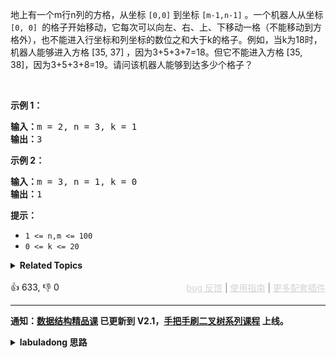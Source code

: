 <p>地上有一个m行n列的方格，从坐标 <code>[0,0]</code> 到坐标 <code>[m-1,n-1]</code> 。一个机器人从坐标 <code>[0, 0] </code>的格子开始移动，它每次可以向左、右、上、下移动一格（不能移动到方格外），也不能进入行坐标和列坐标的数位之和大于k的格子。例如，当k为18时，机器人能够进入方格 [35, 37] ，因为3+5+3+7=18。但它不能进入方格 [35, 38]，因为3+5+3+8=19。请问该机器人能够到达多少个格子？</p>

<p>&nbsp;</p>

<p><strong>示例 1：</strong></p>

<pre><strong>输入：</strong>m = 2, n = 3, k = 1
<strong>输出：</strong>3
</pre>

<p><strong>示例 2：</strong></p>

<pre><strong>输入：</strong>m = 3, n = 1, k = 0
<strong>输出：</strong>1
</pre>

<p><strong>提示：</strong></p>

<ul> 
 <li><code>1 &lt;= n,m &lt;= 100</code></li> 
 <li><code>0 &lt;= k&nbsp;&lt;= 20</code></li> 
</ul>

<details><summary><strong>Related Topics</strong></summary>深度优先搜索 | 广度优先搜索 | 动态规划</details><br>

<div>👍 633, 👎 0<span style='float: right;'><span style='color: gray;'><a href='https://github.com/labuladong/fucking-algorithm/discussions/939' target='_blank' style='color: lightgray;text-decoration: underline;'>bug 反馈</a> | <a href='https://labuladong.gitee.io/article/fname.html?fname=jb插件简介' target='_blank' style='color: lightgray;text-decoration: underline;'>使用指南</a> | <a href='https://labuladong.github.io/algo/images/others/%E5%85%A8%E5%AE%B6%E6%A1%B6.jpg' target='_blank' style='color: lightgray;text-decoration: underline;'>更多配套插件</a></span></span></div>

<div id="labuladong"><hr>

**通知：[数据结构精品课](https://aep.h5.xeknow.com/s/1XJHEO) 已更新到 V2.1，[手把手刷二叉树系列课程](https://aep.xet.tech/s/3YGcq3) 上线。**

<details><summary><strong>labuladong 思路</strong></summary>

## 基本思路

用一个标准的 DFS 遍历就可以了，类似的题目可以参见 [DFS 算法秒杀岛屿系列题目](https://labuladong.github.io/article/fname.html?fname=岛屿题目)。

**标签：[DFS 算法](https://mp.weixin.qq.com/mp/appmsgalbum?__biz=MzAxODQxMDM0Mw==&action=getalbum&album_id=2122002916411604996)，二维矩阵**

## 解法代码

提示：🟢 标记的是我写的解法代码，🤖 标记的是 chatGPT 翻译的多语言解法代码。如有错误，可以 [点这里](https://github.com/labuladong/fucking-algorithm/issues/1113) 反馈和修正。

<div class="tab-panel"><div class="tab-nav">
<button data-tab-item="cpp" class="tab-nav-button btn " data-tab-group="default" onclick="switchTab(this)">cpp🤖</button>

<button data-tab-item="python" class="tab-nav-button btn " data-tab-group="default" onclick="switchTab(this)">python🤖</button>

<button data-tab-item="java" class="tab-nav-button btn active" data-tab-group="default" onclick="switchTab(this)">java🟢</button>

<button data-tab-item="go" class="tab-nav-button btn " data-tab-group="default" onclick="switchTab(this)">go🤖</button>

<button data-tab-item="javascript" class="tab-nav-button btn " data-tab-group="default" onclick="switchTab(this)">javascript🤖</button>
</div><div class="tab-content">
<div data-tab-item="cpp" class="tab-item " data-tab-group="default"><div class="highlight">

```cpp
// 注意：cpp 代码由 chatGPT🤖 根据我的 java 代码翻译，旨在帮助不同背景的读者理解算法逻辑。
// 本代码已经通过力扣的测试用例，应该可直接成功提交。

class Solution {
public:
    int movingCount(int m, int n, int k) {
        vector<vector<bool>> visited(m, vector<bool>(n, false)); // 初始化 visited 矩阵为 false
        dfs(m, n, k, 0, 0, visited);
        return res;
    }
    
    // 记录合法坐标数
    int res = 0;
    
    void dfs(int m, int n, int k, int i, int j, vector<vector<bool>>& visited) {
        if (i < 0 || j < 0 || i >= m || j >= n) {
            // 超出索引边界
            return;
        }
        
        if (i / 10 + i % 10 + j / 10 + j % 10 > k) {
            // 坐标和超出 k 的限制
            return;
        }
        
        if (visited[i][j]) {
            // 之前已经访问过当前坐标
            return;
        }
        
        // 走到一个合法坐标
        res++;
        visited[i][j] = true;
        
        // DFS 遍历上下左右
        dfs(m, n, k, i + 1, j, visited);
        dfs(m, n, k, i, j + 1, visited);
        dfs(m, n, k, i - 1, j, visited);
        dfs(m, n, k, i, j - 1, visited);
    }
};
```

</div></div>

<div data-tab-item="python" class="tab-item " data-tab-group="default"><div class="highlight">

```python
# 注意：python 代码由 chatGPT🤖 根据我的 java 代码翻译，旨在帮助不同背景的读者理解算法逻辑。
# 本代码已经通过力扣的测试用例，应该可直接成功提交。

class Solution:
    def movingCount(self, m: int, n: int, k: int) -> int:
        def dfs(i: int, j: int, visited: List[List[bool]]):
            nonlocal res
            if i < 0 or j < 0 or i >= m or j >= n:
                # 超出索引边界
                return

            if i // 10 + i % 10 + j // 10 + j % 10 > k:
                # 坐标和超出 k 的限制
                return

            if visited[i][j]:
                # 之前已经访问过当前坐标
                return

            # 走到一个合法坐标
            res += 1
            visited[i][j] = True

            # DFS 遍历上下左右
            dfs(i + 1, j, visited)
            dfs(i, j + 1, visited)
            dfs(i - 1, j, visited)
            dfs(i, j - 1, visited)

        # 记录合法坐标数
        res = 0
        visited = [[False] * n for _ in range(m)]
        dfs(0, 0, visited)
        return res
```

</div></div>

<div data-tab-item="java" class="tab-item active" data-tab-group="default"><div class="highlight">

```java
class Solution {
    public int movingCount(int m, int n, int k) {
        boolean[][] visited = new boolean[m][n];
        dfs(m, n, k, 0, 0, visited);
        return res;
    }

    // 记录合法坐标数
    int res = 0;

    public void dfs(int m, int n, int k, int i, int j, boolean[][] visited) {
        if (i < 0 || j < 0 || i >= m || j >= n) {
            // 超出索引边界
            return;
        }

        if (i / 10 + i % 10 + j / 10 + j % 10 > k) {
            // 坐标和超出 k 的限制
            return;
        }

        if (visited[i][j]) {
            // 之前已经访问过当前坐标
            return;
        }

        // 走到一个合法坐标
        res++;
        visited[i][j] = true;

        // DFS 遍历上下左右
        dfs(m, n, k, i + 1, j, visited);
        dfs(m, n, k, i, j + 1, visited);
        dfs(m, n, k, i - 1, j, visited);
        dfs(m, n, k, i, j - 1, visited);
    }
}
```

</div></div>

<div data-tab-item="go" class="tab-item " data-tab-group="default"><div class="highlight">

```go
// 注意：go 代码由 chatGPT🤖 根据我的 java 代码翻译，旨在帮助不同背景的读者理解算法逻辑。
// 本代码已经通过力扣的测试用例，应该可直接成功提交。

func movingCount(m int, n int, k int) int {
    visited := make([][]bool, m)
    for i := 0; i < m; i++ {
        visited[i] = make([]bool, n)
    }
    res := 0
    dfs(m, n, k, 0, 0, visited, &res)
    return res
}

func dfs(m, n, k, i, j int, visited [][]bool, res *int) {
    if i < 0 || j < 0 || i >= m || j >= n {
        return // 超出索引边界
    }
    if i/10+i%10+j/10+j%10 > k {
        return // 坐标和超出 k 的限制
    }
    if visited[i][j] {
        return // 之前已经访问过当前坐标
    }
    *res++
    visited[i][j] = true
    dfs(m, n, k, i+1, j, visited, res)
    dfs(m, n, k, i, j+1, visited, res)
    dfs(m, n, k, i-1, j, visited, res)
    dfs(m, n, k, i, j-1, visited, res)
}
```

</div></div>

<div data-tab-item="javascript" class="tab-item " data-tab-group="default"><div class="highlight">

```javascript
// 注意：javascript 代码由 chatGPT🤖 根据我的 java 代码翻译，旨在帮助不同背景的读者理解算法逻辑。
// 本代码已经通过力扣的测试用例，应该可直接成功提交。

var movingCount = function(m, n, k) {
    let visited = new Array(m).fill(false).map(() => new Array(n).fill(false));
    let res = 0;
    
    function dfs(m, n, k, i, j, visited) {
        if (i < 0 || j < 0 || i >= m || j >= n) {
            // 超出索引边界
            return;
        }

        if (Math.floor(i / 10) + i % 10 + Math.floor(j / 10) + j % 10 > k) {
            // 坐标和超出 k 的限制
            return;
        }

        if (visited[i][j]) {
            // 之前已经访问过当前坐标
            return;
        }

        // 走到一个合法坐标
        res++;
        visited[i][j] = true;

        // DFS 遍历上下左右
        dfs(m, n, k, i + 1, j, visited);
        dfs(m, n, k, i, j + 1, visited);
        dfs(m, n, k, i - 1, j, visited);
        dfs(m, n, k, i, j - 1, visited);
    }
    
    dfs(m, n, k, 0, 0, visited);
    return res;
};
```

</div></div>
</div></div>

</details>
</div>



